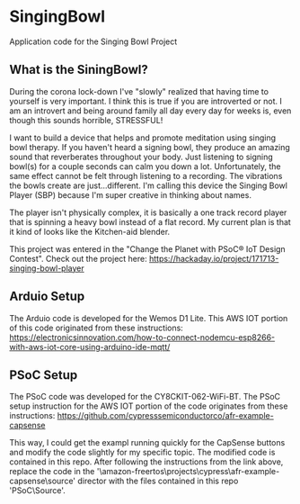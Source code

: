# SingingBowl
Application code for the Singing Bowl Project

## What is the SiningBowl?
During the corona lock-down I've "slowly" realized that having time to yourself is very important. I think this is true if you are introverted or not. I am an introvert and being around family all day every day for weeks is, even though this sounds horrible, STRESSFUL!

I want to build a device that helps and promote meditation using singing bowl therapy. If you haven't heard a signing bowl, they produce an amazing sound that reverberates throughout your body. Just listening to signing bowl(s) for a couple seconds can calm you down a lot. Unfortunately, the same effect cannot be felt through listening to a recording. The vibrations the bowls create are just…different. I'm calling this device the Singing Bowl Player (SBP) because I'm super creative in thinking about names.

The player isn't physically complex, it is basically a one track record player that is spinning a heavy bowl instead of a flat record. My current plan is that it kind of looks like the Kitchen-aid blender.

This project was entered in the "Change the Planet with PSoC® IoT Design Contest". Check out the project here: https://hackaday.io/project/171713-singing-bowl-player


## Arduio Setup
The Arduio code is developed for the Wemos D1 Lite. This AWS IOT portion of this code originated from these instructions:
https://electronicsinnovation.com/how-to-connect-nodemcu-esp8266-with-aws-iot-core-using-arduino-ide-mqtt/

## PSoC Setup
The PSoC code was developed for the CY8CKIT-062-WiFi-BT. The PSoC setup instruction for the AWS IOT portion of the code originates from these instructions:
https://github.com/cypresssemiconductorco/afr-example-capsense

This way, I could get the exampl running quickly for the CapSense buttons and modify the code slightly for my specific topic. The modified code is contained in this repo. After following the instructions from the link above, replace the code in the '\amazon-freertos\projects\cypress\afr-example-capsense\source' director with the files contained in this repo 'PSoC\Source'.
